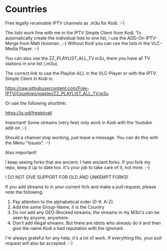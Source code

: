 # Countries
Free legally receivable IPTV channels as .m3u for Kodi. :-)

The lists work fine with me in the IPTV Simple Client from Kodi. To automatically create the individual lists
to one list, i use the ADD-On IPTV-Merge from Matt Huisman. ;-) Without Kodi you can use the lists in the VLC-Media Player. :-)

You can also use the ZZ_PLAYLIST_ALL_TV.m3u, there you have all TV stations in one list (.m3u).

The correct link to use the Playlist-ALL in the VLC-Player or with the IPTV Simple Client in Kodi is:

https://raw.githubusercontent.com/Free-IPTV/Countries/master/ZZ_PLAYLIST_ALL_TV.m3u

Or use the following shortlink:

https://is.gd/freeiptvall

Important! Some streams (very few) only work in Kodi with the Youtube add-on ;-)

Should a channel stop working, just leave a message. You can do this with the Menu "Issues". :-)

Also important!

I keep seeing forks that are ancient. I hate ancient forks. If you fork my repo, keep it up to date too. It's your job to take care of it, not mine. ;-) 

I DO NOT GIVE SUPPORT FOR OLD AND UNKEMPT FORKS!

If you add streams to in your current fork and make a pull request, please note the following:

1. Pay attention to the alphabetical order (0-9. A-Z).
2. Add the same Group-Name, it is the Country
3. Do not add any GEO-Blocked streams, the streams in my M3U's can be seen by anyone, anywhere.
4. Don't add illegal streams. But there are idiots who already do it and then give the name Kodi a bad reputation with the ignorant.

I'm always grateful for any help, it's a lot of work. If everything fits, your pull request will also be accepted. :-)

